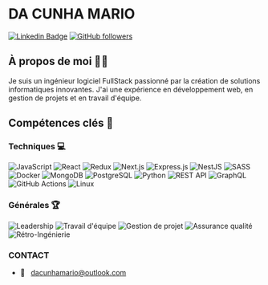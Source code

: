 # DA CUNHA MARIO

[![Linkedin Badge](https://img.shields.io/badge/-linkedin?style=flat&logo=Linkedin&logoColor=white&link=https://www.linkedin.com/in/mario-da-cunha/)](https://www.linkedin.com/in/mario-da-cunha/)
[![GitHub followers](https://img.shields.io/github/followers/MarioGith.svg?style=social&label=Follow&maxAge=2592000)](https://github.com/MarioGith?tab=followers)

## À propos de moi :man_technologist:

Je suis un ingénieur logiciel FullStack passionné par la création de solutions informatiques innovantes. J'ai une expérience en développement web, en gestion de projets et en travail d'équipe. 

## Compétences clés :key:

### Techniques :computer:

![JavaScript](https://img.shields.io/badge/-JavaScript-black?style=flat-square&logo=javascript)
![React](https://img.shields.io/badge/-React-black?style=flat-square&logo=react)
![Redux](https://img.shields.io/badge/-Redux-black?style=flat-square&logo=redux)
![Next.js](https://img.shields.io/badge/-Next.js-black?style=flat-square&logo=nextdotjs)
![Express.js](https://img.shields.io/badge/-Express.js-black?style=flat-square&logo=express)
![NestJS](https://img.shields.io/badge/-NestJS-black?style=flat-square&logo=nestjs)
![SASS](https://img.shields.io/badge/-SASS-black?style=flat-square&logo=sass)
![Docker](https://img.shields.io/badge/-Docker-black?style=flat-square&logo=docker)
![MongoDB](https://img.shields.io/badge/-MongoDB-black?style=flat-square&logo=mongodb)
![PostgreSQL](https://img.shields.io/badge/-PostgreSQL-black?style=flat-square&logo=postgresql)
![Python](https://img.shields.io/badge/-Python-black?style=flat-square&logo=python)
![REST API](https://img.shields.io/badge/-REST_API-black?style=flat-square&logo=api)
![GraphQL](https://img.shields.io/badge/-GraphQL-black?style=flat-square&logo=graphql)
![GitHub Actions](https://img.shields.io/badge/-GitHub_Actions-black?style=flat-square&logo=github-actions)
![Linux](https://img.shields.io/badge/-Linux-black?style=flat-square&logo=linux)

### Générales :trophy:

![Leadership](https://img.shields.io/badge/-Leadership-black?style=flat-square&logoColor=white)
![Travail d'équipe](https://img.shields.io/badge/-Travail_d'équipe-black?style=flat-square&logoColor=white)
![Gestion de projet](https://img.shields.io/badge/-Gestion_de_projet-black?style=flat-square&logoColor=white)
![Assurance qualité](https://img.shields.io/badge/-Assurance_qualité-black?style=flat-square&logoColor=white)
![Rétro-Ingénierie](https://img.shields.io/badge/-Rétro_Ingénierie-black?style=flat-square&logoColor=white)

### CONTACT

- 📧 &nbsp; dacunhamario@outlook.com

